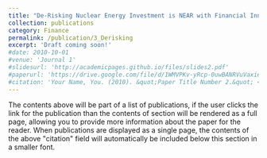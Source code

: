 ```yaml
---
title: "De-Risking Nuclear Energy Investment is NEAR with Financial Innovation(joint with Saya Lee, Jilang Miao and Nonna Sorokina)"
collection: publications
category: Finance
permalink: /publication/3_Derisking
excerpt: 'Draft coming soon!'
#date: 2010-10-01
#venue: 'Journal 1'
#slidesurl: 'http://academicpages.github.io/files/slides2.pdf'
#paperurl: 'https://drive.google.com/file/d/1WMVPKv-yRcp-0uwBANRVuVaxieSfmEo2/view?usp=drive_link'
#citation: 'Your Name, You. (2010). &quot;Paper Title Number 2.&quot; <i>Journal 1</i>. 1(2).'
---
```


The contents above will be part of a list of publications, if the user clicks the link for the publication than the contents of section will be rendered as a full page, allowing you to provide more information about the paper for the reader. When publications are displayed as a single page, the contents of the above "citation" field will automatically be included below this section in a smaller font.